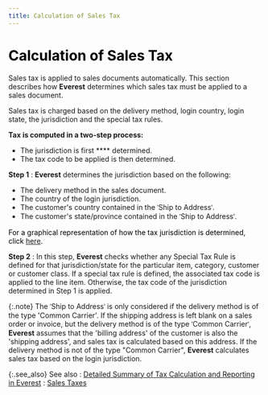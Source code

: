 ```yaml
---
title: Calculation of Sales Tax
---
```


# <font color="#000000" class="hcp1">Calculation of Sales Tax</font>


Sales tax is applied to sales documents automatically. This section  describes how **Everest** determines  which sales tax must be applied to a sales document.


Sales tax is charged based on the delivery method, login  country, login  state, the jurisdiction and the special tax rules.


**Tax is computed in a two-step process:**

- The jurisdiction  is first **** determined.
- The tax code  to be applied is then determined.



**Step 1**
: **Everest**  determines the jurisdiction based on the following:

- The delivery  method in the sales document.
- The country  of the login  jurisdiction.
- The customer's  country contained in the <font face="Verdana" class="hcp3">'</font>Ship to Address<font face="Verdana" class="hcp3">'</font>.
- The customer's  state/province contained in the <font face="Verdana" class="hcp3">'</font>Ship to Address<font face="Verdana" class="hcp3">'</font>.



<font color="#000000" class="hcp1">For a graphical representation 
 of how the tax jurisdiction is determined, click </font>[here]({{site.sc_baseurl}}/options/sales-tax/determination_of_jurisdiction_flowchart.html)<font color="#000000" class="hcp1">. </font>


**Step 2**
: In this step, **Everest**  checks whether any Special Tax Rule is defined for that jurisdiction/state  for the particular item, category, customer or customer class. If a special  tax rule is defined, the associated tax code is applied to the line item.  Otherwise, the tax code of the jurisdiction determined in Step 1 is applied.


{:.note}
The <font face="Verdana" class="hcp3">'</font>Ship to Address<font face="Verdana" class="hcp3">'</font> is only considered if the delivery method is  of the type 'Common Carrier'. If the shipping address is left blank on  a sales order or invoice, but the delivery method is of the type <font face="Verdana" class="hcp3">'</font>Common Carrier<font face="Verdana" class="hcp3">'</font>, **Everest** assumes that the 'billing address'  of the customer is also the 'shipping address', and sales tax is calculated  based on this address. If the delivery method is not of the type "Common  Carrier", **Everest** calculates  sales tax based on the login  jurisdiction.


{:.see_also}
See also
: [Detailed  Summary of Tax Calculation and Reporting in Everest]({{site.sc_baseurl}}/options/sales-tax/detailed_summary_of_tax_calculation_and_reporting_in_everest_sc.html)
: [Sales Taxes]({{site.sc_baseurl}}/options/sales-tax/sales_taxes.html)
